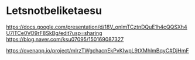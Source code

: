 # Letsnotbeliketaesu

https://docs.google.com/presentation/d/18V_onImTCztnDQuE1h4cQQSXh4U7lTCe0VO9rF8SkBg/edit?usp=sharing
https://blog.naver.com/ksu07095/150169087327

https://ovenapp.io/project/mIrzTWgchacnEkPvKIwpL9tXMhlmBqyC#DjHmF
